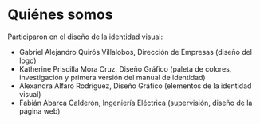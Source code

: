# Quiénes somos

Participaron en el diseño de la identidad visual:

- Gabriel Alejandro Quirós Villalobos, Dirección de Empresas (diseño del logo)
- Katherine Priscilla Mora Cruz, Diseño Gráfico (paleta de colores, investigación y primera versión del manual de identidad)
- Alexandra Alfaro Rodríguez, Diseño Gráfico (elementos de la identidad visual)
- Fabián Abarca Calderón, Ingeniería Eléctrica (supervisión, diseño de la página web)